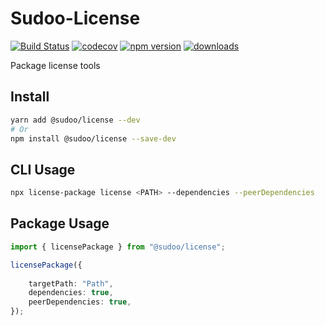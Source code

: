# Sudoo-License

[![Build Status](https://travis-ci.com/SudoDotDog/License.svg?branch=master)](https://travis-ci.com/SudoDotDog/License)
[![codecov](https://codecov.io/gh/SudoDotDog/License/branch/master/graph/badge.svg)](https://codecov.io/gh/SudoDotDog/License)
[![npm version](https://badge.fury.io/js/%40sudoo%2Flicense.svg)](https://www.npmjs.com/package/@sudoo/license)
[![downloads](https://img.shields.io/npm/dm/@sudoo/license.svg)](https://www.npmjs.com/package/@sudoo/license)

Package license tools

## Install

```sh
yarn add @sudoo/license --dev
# Or
npm install @sudoo/license --save-dev
```

## CLI Usage

```sh
npx license-package license <PATH> --dependencies --peerDependencies
```

## Package Usage

```ts
import { licensePackage } from "@sudoo/license";

licensePackage({
    
    targetPath: "Path",
    dependencies: true,
    peerDependencies: true,
});
```
